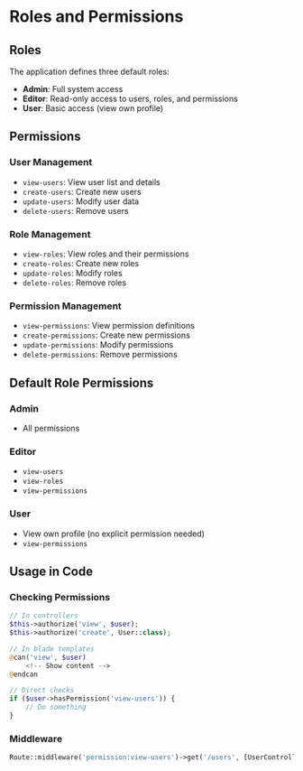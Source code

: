 # Roles and Permissions

## Roles

The application defines three default roles:

- **Admin**: Full system access
- **Editor**: Read-only access to users, roles, and permissions
- **User**: Basic access (view own profile)

## Permissions

### User Management
- `view-users`: View user list and details
- `create-users`: Create new users
- `update-users`: Modify user data
- `delete-users`: Remove users

### Role Management
- `view-roles`: View roles and their permissions
- `create-roles`: Create new roles
- `update-roles`: Modify roles
- `delete-roles`: Remove roles

### Permission Management
- `view-permissions`: View permission definitions
- `create-permissions`: Create new permissions
- `update-permissions`: Modify permissions
- `delete-permissions`: Remove permissions

## Default Role Permissions

### Admin
- All permissions

### Editor
- `view-users`
- `view-roles`
- `view-permissions`

### User
- View own profile (no explicit permission needed)
- `view-permissions`

## Usage in Code

### Checking Permissions
```php
// In controllers
$this->authorize('view', $user);
$this->authorize('create', User::class);

// In blade templates
@can('view', $user)
    <!-- Show content -->
@endcan

// Direct checks
if ($user->hasPermission('view-users')) {
    // Do something
}
```

### Middleware
```php
Route::middleware('permission:view-users')->get('/users', [UserController::class, 'index']);
```
